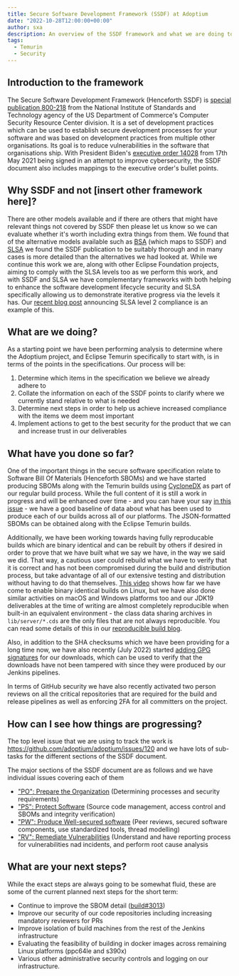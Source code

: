 ```yaml
---
title: Secure Software Development Framework (SSDF) at Adoptium
date: "2022-10-28T12:00:00+00:00"
author: sxa
description: An overview of the SSDF framework and what we are doing to work towards implementing it
tags:
  - Temurin
  - Security
---
```


## Introduction to the framework

The Secure Software Development Framework (Henceforth SSDF) is
[special publication 800-218](https://csrc.nist.gov/Projects/ssdf)
from the National Institute of Standards and Technology agency of the US
Department of Commerce's Computer Security Resource Center division.  It is
a set of development practices which can be used to establish secure
development processes for your software and was based on development
practices from multiple other organisations.  Its goal is to reduce
vulnerabilities in the software that organisations ship.  With President
Biden's
[executive order 14028](https://www.federalregister.gov/documents/2021/05/17/2021-10460/improving-the-nations-cybersecurity)
from 17th May 2021 being signed in an attempt to improve cybersecurity,
the SSDF document also includes mappings to the executive order's bullet
points.

## Why SSDF and not [insert other framework here]?

There are other models available and if there are others that might have
relevant things not covered by SSDF then please let us know so we can
evaluate whether it's worth including extra things from them.  We found that
of the alternative models available such as
[BSA](https://www.bsa.org/reports/updated-bsa-framework-for-secure-software)
(which maps to SSDF) and [SLSA](https://slsa.dev/) we found the SSDF
publication to be suitably thorough and in many cases is more detailed than
the alternatives we had looked at.  While we continue this work we are,
along with other Eclipse Foundation projects, aiming to comply with the SLSA
levels too as we perform this work, and with SSDF and SLSA we have
complementary frameworks with both helping to enhance the software
development lifecycle security and SLSA specifically allowing us to
demonstrate iterative progress via the levels it has. Our
[recent blog post](https://adoptium.net/blog/2022/11/slsa2_temurin/)
announcing SLSA level 2 compliance is an example of this.

## What are we doing?

As a starting point we have been performing analysis to determine where the
Adoptium project, and Eclipse Temurin specifically to start with, is in
terms of the points in the specifications.  Our process will be:

1. Determine which items in the specification we believe we already adhere to
2. Collate the information on each of the SSDF points to clarify where we currently stand relative to what is needed
3. Determine next steps in order to help us achieve increased compliance with the items we deem most important
4. Implement actions to get to the best security for the product that we can and increase trust in our deliverables

## What have you done so far?

One of the important things in the secure software specification relate to
Software Bill Of Materials (Henceforth SBOMs) and we have started producing
SBOMs along with the Temurin builds using [CycloneDX](https://cyclonedx.org)
as part of our regular build process.  While the full content of it is still
a work in progress and will be enhanced over time - and you can have your
say [in this issue](https://github.com/adoptium/temurin-build/issues/3013) -
we have a good baseline of data about what has been used to produce each of
our builds across all of our platforms.  The JSON-formatted SBOMs can be
obtained along with the Eclipse Temurin builds.

Additionally, we have been working towards having fully reproducable builds
which are binary identical and can be rebuilt by others if desired in order
to prove that we have built what we say we have, in the way we said we did.
That way, a cautious user could rebuild what we have to verify that it is
correct and has not been compromised during the build and distribution
process, but take advantage of all of our extensive testing and distribution
without having to do that themselves.
[This video](https://www.youtube.com/watch?v=rQpftEfMW5k) shows how far we have
come to enable binary identical builds on Linux, but we have also done similar
activities on macOS and Windows platforms too and our JDK19 deliverables at
the time of writing are almost completely reproducible when built-in an
equivalent environment - the class data sharing archives in
`lib/server/*.cds` are the only files that are not always reproducible.  You
can read some details of this in our [reproducible build
blog](https://blog.adoptium.net/2022/06/adoptium-reproducible-builds/).

Also, in addition to the SHA checksums which we have been providing for a
long time now, we have also recently (July 2022) started
[adding GPG signatures](https://blog.adoptium.net/2022/07/gpg-signed-releases/)
for our downloads, which can be used to verify that the downloads have not
been tampered with since they were produced by our Jenkins pipelines.

In terms of GitHub security we have also recently activated two person
reviews on all the critical repositories that are required for the build and
release pipelines as well as enforcing 2FA for all committers on the
project.

## How can I see how things are progressing?

The top level issue that we are using to track the work is
https://github.com/adoptium/adoptium/issues/120 and we have lots of
sub-tasks for the different sections of the SSDF document.

The major sections of the SSDF document are as follows and we have
individual issues covering each of them

- ["PO": Prepare the Organization](https://github.com/adoptium/adoptium/issues/122) (Determining processes and security requirements)
- ["PS": Protect Software](https://github.com/adoptium/adoptium/issues/123) (Source code management, access control and SBOMs and integrity verification)
- ["PW": Produce Well-secured software](https://github.com/adoptium/adoptium/issues/124) (Peer reviews, secured software components, use standardized tools, thread modelling)
- ["RV": Remediate Vulnerabilities](https://github.com/adoptium/adoptium/issues/125) (Understand and have reporting process for vulnerabilities nad incidents, and perform root cause analysis

## What are your next steps?

While the exact steps are always going to be somewhat fluid, these are some
of the current planned next steps for the short term:

- Continue to improve the SBOM detail ([build#3013](https://github.com/adoptium/temurin-build/issues/3013))
- Improve our security of our code repositories including increasing mandatory reviewers for PRs
- Improve isolation of build machines from the rest of the Jenkins infrastructure
- Evaluating the feasibility of building in docker images across remaining Linux platforms (ppc64le and s390x)
- Various other administrative security controls and logging on our infrastructure.
